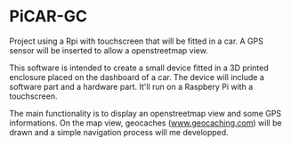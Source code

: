 # PiCAR-GC
Project using a Rpi with touchscreen that will be fitted in a car. A GPS sensor will be inserted to allow a openstreetmap view.

This software is intended to create a small device fitted in a 3D printed enclosure placed on the dashboard of a car. 
The device will include a software part and a hardware part. It'll run on a Raspbery Pi with a touchscreen.

The main functionality is to display an openstreetmap view and some GPS informations. On the map view, geocaches (www.geocaching.com) will be drawn and a simple navigation process will me developped.
